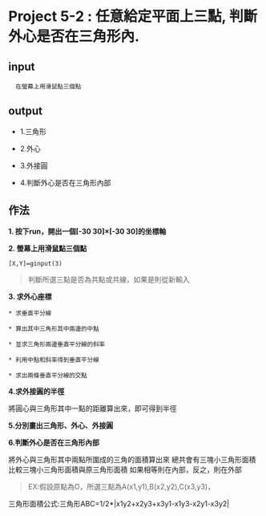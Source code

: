# Project 5-2 : 任意給定平面上三點, 判斷外心是否在三角形內.

## input

```
  在螢幕上用滑鼠點三個點 
```


## output

* 1.三角形 

* 2.外心

* 3.外接圓

* 4.判斷外心是否在三角形內部

## 作法

**1. 按下run，開出一個[-30 30]×[-30 30]的坐標軸**

**2. 螢幕上用滑鼠點三個點** 

```
[X,Y]=ginput(3)
```

>判斷所選三點是否為共點或共線，如果是則從新輸入

**3. 求外心座標**

```
* 求垂直平分線

* 算出其中三角形其中兩邊的中點

* 並求三角形兩邊垂直平分線的斜率

* 利用中點和斜率得到垂直平分線

* 求出兩條垂直平分線的交點
```

**4.求外接圓的半徑**

將圓心與三角形其中一點的距離算出來，即可得到半徑

**5.分別畫出三角形、外心、外接圓**

**6.判斷外心是否在三角形內部**

將外心與三角形其中兩點所圍成的三角的面積算出來
總共會有三塊小三角形面積
比較三塊小三角形面積與原三角形面積
如果相等則在內部，反之，則在外部
> EX:假設原點為O，所選三點為A(x1,y1),B(x2,y2),C(x3,y3)，

三角形面積公式:三角形ABC=1/2*|x1y2+x2y3+x3y1-x1y3-x2y1-x3y2|














